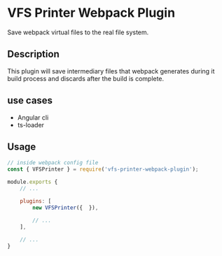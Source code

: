 # VFS Printer Webpack Plugin

Save webpack virtual files to the real file system.

## Description

This plugin will save intermediary files that webpack generates during it build process and discards after the build is complete.

## use cases
- Angular cli
- ts-loader

## Usage

```js
// inside webpack config file
const { VFSPrinter } = require('vfs-printer-webpack-plugin');

module.exports {
    // ...

    plugins: [
        new VFSPrinter({  }),

        // ...
    ],
    
    // ...
}
```